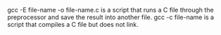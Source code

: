 gcc -E file-name -o file-name.c is a script that runs a C file through the preprocessor and save the result into another file.
gcc -c file-name is a script that compiles a C file but does not link.

